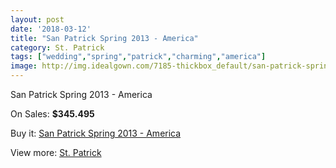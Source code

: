 ```yaml
---
layout: post
date: '2018-03-12'
title: "San Patrick Spring 2013 - America"
category: St. Patrick
tags: ["wedding","spring","patrick","charming","america"]
image: http://img.idealgown.com/7185-thickbox_default/san-patrick-spring-2013-america.jpg
---
```

San Patrick Spring 2013 - America

On Sales: **$345.495**
<a href="https://www.idealgown.com/en/st-patrick/3048-san-patrick-spring-2013-america.html"><amp-img layout="responsive" width="600" height="600" src="//img.idealgown.com/7185-thickbox_default/san-patrick-spring-2013-america.jpg" alt="San Patrick Spring 2013 - America 0" /></a>
<a href="https://www.idealgown.com/en/st-patrick/3048-san-patrick-spring-2013-america.html"><amp-img layout="responsive" width="600" height="600" src="//img.idealgown.com/7187-thickbox_default/san-patrick-spring-2013-america.jpg" alt="San Patrick Spring 2013 - America 1" /></a>
<a href="https://www.idealgown.com/en/st-patrick/3048-san-patrick-spring-2013-america.html"><amp-img layout="responsive" width="600" height="600" src="//img.idealgown.com/7186-thickbox_default/san-patrick-spring-2013-america.jpg" alt="San Patrick Spring 2013 - America 2" /></a>

Buy it: [San Patrick Spring 2013 - America](https://www.idealgown.com/en/st-patrick/3048-san-patrick-spring-2013-america.html "San Patrick Spring 2013 - America")

View more: [St. Patrick](https://www.idealgown.com/en/36-st-patrick "St. Patrick")